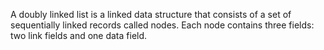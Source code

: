A doubly linked list is a linked data structure that consists of a set of sequentially linked records called nodes.
Each node contains three fields: two link fields and one data field.
